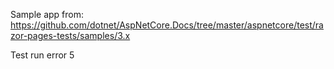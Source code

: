 Sample app from: https://github.com/dotnet/AspNetCore.Docs/tree/master/aspnetcore/test/razor-pages-tests/samples/3.x

Test run error
5